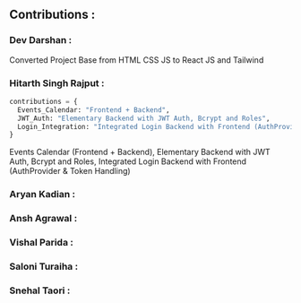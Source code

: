 ## Contributions : 

### Dev Darshan : 
Converted Project Base from HTML CSS JS to React JS and Tailwind

### Hitarth Singh Rajput :
```python
contributions = {
  Events_Calendar: "Frontend + Backend",
  JWT_Auth: "Elementary Backend with JWT Auth, Bcrypt and Roles",
  Login_Integration: "Integrated Login Backend with Frontend (AuthProvider & Token Handling)"
}
```
Events Calendar (Frontend + Backend), Elementary Backend with JWT Auth, Bcrypt and Roles, Integrated Login Backend with Frontend (AuthProvider & Token Handling)

### Aryan Kadian : 

### Ansh Agrawal : 

### Vishal Parida : 

### Saloni Turaiha : 

### Snehal Taori : 
